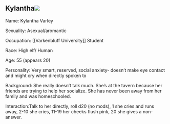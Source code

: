## Kylantha![](https://lh7-us.googleusercontent.com/YNG_Z6Lwh9_G0rlvCM0Kxu9_3wSIe1GByYcYMflcMM7CWnkh24a2kiZ4UF71fH4ZLzTWrLztc1SdvNILEmB5FPjKfRzDoKW-4LVoKf94CgooflNn_-T46-pPx5gCUBGNlrTVvGdxOQkOIjmth6DbChU)

  
  
  
  
  

Name: Kylantha Varley

  

Sexuality: Asexual/aromantic

  

Occupation: [[Varkenbluff University]] Student

  

Race: High elf/ Human

  

Age: 55 (appears 20)

  

Personality: Very smart, reserved, social anxiety- doesn’t make eye contact and might cry when directly spoken to

  

Background: She really doesn’t talk much. She’s at the tavern because her friends are trying to help her socialize. She has never been away from her family and was homeschooled.

  

Interaction:Talk to her directly, roll d20 (no mods), 1 she cries and runs away, 2-10 she cries, 11-19 her cheeks flush pink, 20 she gives a non-answer.